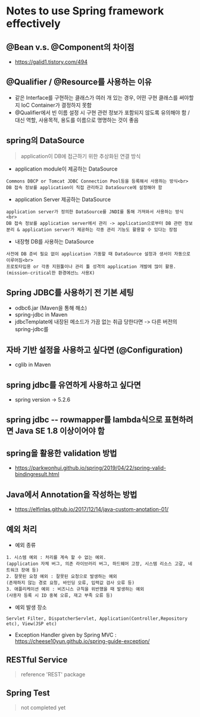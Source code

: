 # Notes to use Spring framework effectively

## @Bean v.s. @Component의 차이점
  - https://galid1.tistory.com/494
## @Qualifier / @Resource를 사용하는 이유
  - 같은 Interface를 구현하는 클래스가 여러 개 있는 경우, 어떤 구현 클래스를 써야할지 IoC Container가 결정하지 못함
  - @Qualifier에서 빈 이름 설정 시 구현 관련 정보가 포함되지 않도록 유의해야 함 / 대신  역할, 사용목적, 용도를 이름으로 명명하는 것이 좋음
  
## spring의 DataSource
> application이 DB에 접근하기 위한 추상화된 연결 방식

  - application module이 제공하는 DataSource
```
Commons DBCP or Tomcat JDBC Connection Pool등을 등록해서 사용하는 방식<br>
DB 접속 정보를 application이 직접 관리하고 DataSource에 설정해야 함
```
  - application Server 제공하는 DataSource
```
application server가 정의한 DataSource를 JNDI를 통해 가져와서 사용하는 방식<br>
DB 접속 정보를 application server에서 관리 -> application으로부터 DB 관련 정보 분리 & application server가 제공하는 각종 관리 기능도 활용할 수 있다는 장점
```
  - 내장형 DB를 사용하는 DataSource
```
사전에 DB 준비 필요 없이 application 기동할 때 DataSource 설정과 생서이 자동으로 이루어짐<br>
프로토타입용 or 각종 지원툴이나 관리 툴 성격의 application 개발에 많이 활용. (mission-critical한 환경에선느 사용X)
```
## Spring JDBC를 사용하기 전 기본 세팅
  - odbc6.jar (Maven을 통해 해소)
  - spring-jdbc in Maven
  - jdbcTemplate에 내장된 메소드가 가끔 없는 취급 당한다면 -> 다른 버전의 spring-jdbc를 
## 자바 기반 설정을 사용하고 싶다면 (@Configuration)
  - cglib in Maven
## spring jdbc를 유연하게 사용하고 싶다면
  - spring version -> 5.2.6
## spring jdbc -- rowmapper를 lambda식으로 표현하려면 Java SE 1.8 이상이어야 함
## spring을 활용한 validation 방법
  - https://parkwonhui.github.io/spring/2019/04/22/spring-valid-bindingresult.html
  
## Java에서 Annotation을 작성하는 방법
  - https://elfinlas.github.io/2017/12/14/java-custom-anotation-01/

## 예외 처리
  - 예외 종류
```
1. 시스템 예외 : 처리를 계속 할 수 없는 예외.
(application 자체 버그, 의존 라이브러리 버그, 하드웨어 고장, 시스템 리소스 고갈, 네트워크 장애 등)
2. 잘못된 요청 예외 : 잘못된 요청으로 발생하는 예외
(존재하지 않는 경로 요청, 바인딩 오류, 입력값 검사 오류 등)
3. 애플리케이션 예외 : 비즈니스 규칙을 위반했을 때 발생하는 예외
(사용자 등록 시 ID 중복 오류, 재고 부족 오류 등)
```

  - 예외 발생 장소
```
Servlet Filter, DispatcherServlet, Application(Controller,Repository etc), View(JSP etc)
```

  - Exception Handler given by Spring MVC
  : https://cheese10yun.github.io/spring-guide-exception/
  
## RESTful Service
> reference 'REST' package

## Spring Test
> not completed yet
